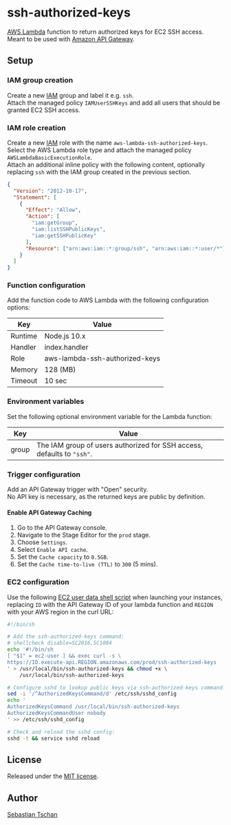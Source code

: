 # ssh-authorized-keys

[AWS Lambda](https://aws.amazon.com/lambda/) function to return authorized keys
for EC2 SSH access.  
Meant to be used with [Amazon API Gateway](https://aws.amazon.com/api-gateway/).

## Setup

### IAM group creation

Create a new [IAM](https://aws.amazon.com/iam/) group and label it e.g. `ssh`.  
Attach the managed policy `IAMUserSSHKeys` and add all users that should be
granted EC2 SSH access.

### IAM role creation

Create a new [IAM](https://aws.amazon.com/iam/) role with the name
`aws-lambda-ssh-authorized-keys`. Select the AWS Lambda role type and attach the
managed policy `AWSLambdaBasicExecutionRole`.  
Attach an additional inline policy with the following content, optionally
replacing `ssh` with the IAM group created in the previous section.

```json
{
  "Version": "2012-10-17",
  "Statement": [
    {
      "Effect": "Allow",
      "Action": [
        "iam:getGroup",
        "iam:listSSHPublicKeys",
        "iam:getSSHPublicKey"
      ],
      "Resource": ["arn:aws:iam::*:group/ssh", "arn:aws:iam::*:user/*"]
    }
  ]
}
```

### Function configuration

Add the function code to AWS Lambda with the following configuration options:

| Key     | Value                          |
| ------- | ------------------------------ |
| Runtime | Node.js 10.x                   |
| Handler | index.handler                  |
| Role    | aws-lambda-ssh-authorized-keys |
| Memory  | 128 (MB)                       |
| Timeout | 10 sec                         |

### Environment variables

Set the following optional environment variable for the Lambda function:

| Key   | Value                                                                  |
| ----- | ---------------------------------------------------------------------- |
| group | The IAM group of users authorized for SSH access, defaults to `"ssh"`. |

### Trigger configuration

Add an API Gateway trigger with "Open" security.  
No API key is necessary, as the returned keys are public by definition.

#### Enable API Gateway Caching

1. Go to the API Gateway console.
2. Navigate to the Stage Editor for the `prod` stage.
3. Choose `Settings`.
4. Select `Enable API cache`.
5. Set the `Cache capacity` to `0.5GB`.
6. Set the `Cache time-to-live (TTL)` to `300` (5 mins).

### EC2 configuration

Use the following
[EC2 user data shell script](http://docs.aws.amazon.com/AWSEC2/latest/UserGuide/user-data.html#user-data-shell-scripts)
when launching your instances, replacing `ID` with the API Gateway ID of your
lambda function and `REGION` with your AWS region in the curl URL:

```sh
#!/bin/sh

# Add the ssh-authorized-keys command:
# shellcheck disable=SC2016,SC1004
echo '#!/bin/sh
[ "$1" = ec2-user ] && exec curl -s \
https://ID.execute-api.REGION.amazonaws.com/prod/ssh-authorized-keys
' > /usr/local/bin/ssh-authorized-keys && chmod +x \
    /usr/local/bin/ssh-authorized-keys

# Configure sshd to lookup public keys via ssh-authorized-keys command:
sed -i '/^AuthorizedKeysCommand/d' /etc/ssh/sshd_config
echo '
AuthorizedKeysCommand /usr/local/bin/ssh-authorized-keys
AuthorizedKeysCommandUser nobody
' >> /etc/ssh/sshd_config

# Check and reload the sshd config:
sshd -t && service sshd reload
```

## License

Released under the [MIT license](https://opensource.org/licenses/MIT).

## Author

[Sebastian Tschan](https://blueimp.net/)

